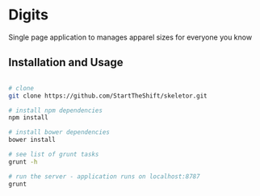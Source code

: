# Digits

Single page application to manages apparel sizes for everyone you know

## Installation and Usage

```bash

# clone
git clone https://github.com/StartTheShift/skeletor.git

# install npm dependencies
npm install

# install bower dependencies
bower install

# see list of grunt tasks
grunt -h

# run the server - application runs on localhost:8787
grunt

```
